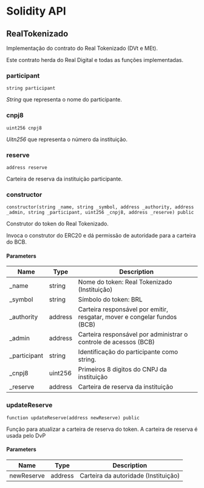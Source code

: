 # Solidity API

## RealTokenizado

Implementação do contrato do Real Tokenizado (DVt e MEt).

Este contrato herda do Real Digital e todas as funções implementadas.

### participant

```solidity
string participant
```
_String_ que representa o nome do participante.

### cnpj8

```solidity
uint256 cnpj8
```
_Uitn256_ que representa o número da instituição.

### reserve

```solidity
address reserve
```
Carteira de reserva da instituição participante.


### constructor

```solidity
constructor(string _name, string _symbol, address _authority, address _admin, string _participant, uint256 _cnpj8, address _reserve) public
```

Construtor do token do Real Tokenizado.

Invoca o construtor do ERC20 e dá permissão de autoridade para a carteira do BCB.

#### Parameters

| Name | Type | Description |
| ---- | ---- | ----------- |
| _name | string | Nome do token: Real Tokenizado (Instituiçâo) |
| _symbol | string | Símbolo do token: BRL |
| _authority | address | Carteira responsável por emitir, resgatar, mover e congelar fundos (BCB) |
| _admin | address | Carteira responsável por administrar o controle de acessos (BCB) |
| _participant | string | Identificação do participante como string. |
| _cnpj8 | uint256 | Primeiros 8 digitos do CNPJ da instituição |
| _reserve | address | Carteira de reserva da instituição |


### updateReserve

```solidity
function updateReserve(address newReserve) public
```

Função para atualizar a carteira de reserva do token. A carteira de reserva é usada pelo DvP


#### Parameters

| Name | Type | Description |
| ---- | ---- | ----------- |
| newReserve | address | Carteira da autoridade (Instituição) |

